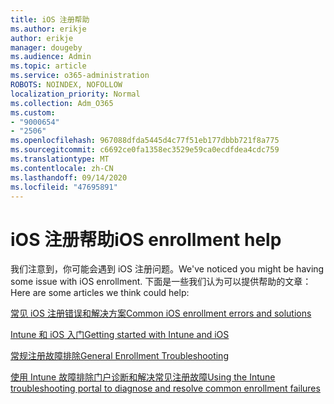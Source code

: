 ```yaml
---
title: iOS 注册帮助
ms.author: erikje
author: erikje
manager: dougeby
ms.audience: Admin
ms.topic: article
ms.service: o365-administration
ROBOTS: NOINDEX, NOFOLLOW
localization_priority: Normal
ms.collection: Adm_O365
ms.custom:
- "9000654"
- "2506"
ms.openlocfilehash: 967088dfda5445d4c77f51eb177dbbb721f8a775
ms.sourcegitcommit: c6692ce0fa1358ec3529e59ca0ecdfdea4cdc759
ms.translationtype: MT
ms.contentlocale: zh-CN
ms.lasthandoff: 09/14/2020
ms.locfileid: "47695891"
---
```

# <a name="ios-enrollment-help"></a><span data-ttu-id="bd241-102">iOS 注册帮助</span><span class="sxs-lookup"><span data-stu-id="bd241-102">iOS enrollment help</span></span>

<span data-ttu-id="bd241-103">我们注意到，你可能会遇到 iOS 注册问题。</span><span class="sxs-lookup"><span data-stu-id="bd241-103">We've noticed you might be having some issue with iOS enrollment.</span></span> <span data-ttu-id="bd241-104">下面是一些我们认为可以提供帮助的文章：</span><span class="sxs-lookup"><span data-stu-id="bd241-104">Here are some articles we think could help:</span></span> 

[<span data-ttu-id="bd241-105">常见 iOS 注册错误和解决方案</span><span class="sxs-lookup"><span data-stu-id="bd241-105">Common iOS enrollment errors and solutions</span></span>](https://support.microsoft.com/help/4039809/troubleshooting-ios-device-enrollment-in-intune)

[<span data-ttu-id="bd241-106">Intune 和 iOS 入门</span><span class="sxs-lookup"><span data-stu-id="bd241-106">Getting started with Intune and iOS</span></span>](https://docs.microsoft.com/intune/enrollment/ios-enroll)

[<span data-ttu-id="bd241-107">常规注册故障排除</span><span class="sxs-lookup"><span data-stu-id="bd241-107">General Enrollment Troubleshooting</span></span>](https://docs.microsoft.com/intune/enrollment/troubleshoot-device-enrollment-in-intune)

[<span data-ttu-id="bd241-108">使用 Intune 故障排除门户诊断和解决常见注册故障</span><span class="sxs-lookup"><span data-stu-id="bd241-108">Using the Intune troubleshooting portal to diagnose and resolve common enrollment failures</span></span>](https://docs.microsoft.com/intune/help-desk-operators)